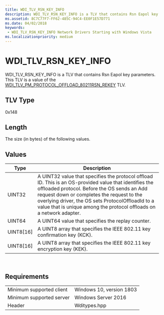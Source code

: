```yaml
---
title: WDI_TLV_RSN_KEY_INFO
description: WDI_TLV_RSN_KEY_INFO is a TLV that contains Rsn Eapol key parameters.
ms.assetid: 8C7C77F7-FF62-485C-94C4-EE0F1E57D771
ms.date: 04/02/2018 
keywords:
 - WDI_TLV_RSN_KEY_INFO Network Drivers Starting with Windows Vista
ms.localizationpriority: medium
---
```


# WDI_TLV_RSN_KEY_INFO

WDI_TLV_RSN_KEY_INFO is a TLV that contains Rsn Eapol key parameters. This TLV is a value of the [WDI_TLV_PM_PROTOCOL_OFFLOAD_80211RSN_REKEY](wdi-tlv-pm-protocol-offload-80211rsn-rekey.md) TLV.

## TLV Type

0x148

## Length

The size (in bytes) of the following values.

## Values

| Type | Description |
| --- | --- |
| UINT32 | A UINT32 value that specifies the protocol offload ID. This is an OS-provided value that identifies the offloaded protocol. Before the OS sends an Add request down or completes the request to the overlying driver, the OS sets ProtocolOffloadId to a value that is unique among the protocol offloads on a network adapter. |
| UINT64 | A UINT64 value that specifies the replay counter. |
| UINT8\[16\] | A UINT8 array that specifies the IEEE 802.11 key confirmation key (KCK). |
| UINT8\[16\] | A UINT8 array that specifies the IEEE 802.11 key encryption key (KEK).  |
 

## Requirements

| | |
| --- | --- |
| Minimum supported client | Windows 10, version 1803 |
| Minimum supported server | Windows Server 2016 |
| Header | Wditypes.hpp |
